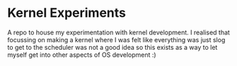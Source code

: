 # Kernel Experiments
A repo to house my experimentation with kernel development. I realised that focussing on making a kernel where I was felt like everything was just slog to get to the scheduler was not a good idea so this exists as a way to let myself get into other aspects of OS development :)
